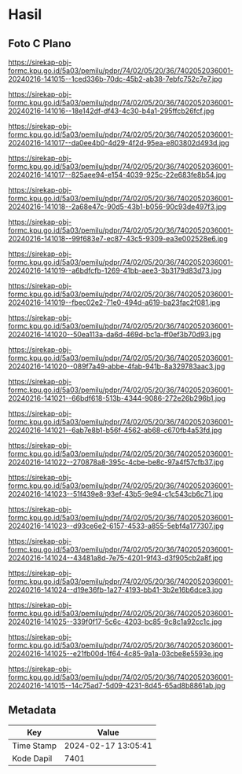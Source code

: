 # Hasil

## Foto C Plano

https://sirekap-obj-formc.kpu.go.id/5a03/pemilu/pdpr/74/02/05/20/36/7402052036001-20240216-141015--1ced336b-70dc-45b2-ab38-7ebfc752c7e7.jpg

https://sirekap-obj-formc.kpu.go.id/5a03/pemilu/pdpr/74/02/05/20/36/7402052036001-20240216-141016--18e142df-df43-4c30-b4a1-295ffcb26fcf.jpg

https://sirekap-obj-formc.kpu.go.id/5a03/pemilu/pdpr/74/02/05/20/36/7402052036001-20240216-141017--da0ee4b0-4d29-4f2d-95ea-e803802d493d.jpg

https://sirekap-obj-formc.kpu.go.id/5a03/pemilu/pdpr/74/02/05/20/36/7402052036001-20240216-141017--825aee94-e154-4039-925c-22e683fe8b54.jpg

https://sirekap-obj-formc.kpu.go.id/5a03/pemilu/pdpr/74/02/05/20/36/7402052036001-20240216-141018--2a68e47c-90d5-43b1-b056-90c93de497f3.jpg

https://sirekap-obj-formc.kpu.go.id/5a03/pemilu/pdpr/74/02/05/20/36/7402052036001-20240216-141018--99f683e7-ec87-43c5-9309-ea3e002528e6.jpg

https://sirekap-obj-formc.kpu.go.id/5a03/pemilu/pdpr/74/02/05/20/36/7402052036001-20240216-141019--a6bdfcfb-1269-41bb-aee3-3b3179d83d73.jpg

https://sirekap-obj-formc.kpu.go.id/5a03/pemilu/pdpr/74/02/05/20/36/7402052036001-20240216-141019--fbec02e2-71e0-494d-a619-ba23fac2f081.jpg

https://sirekap-obj-formc.kpu.go.id/5a03/pemilu/pdpr/74/02/05/20/36/7402052036001-20240216-141020--50ea113a-da6d-469d-bc1a-ff0ef3b70d93.jpg

https://sirekap-obj-formc.kpu.go.id/5a03/pemilu/pdpr/74/02/05/20/36/7402052036001-20240216-141020--089f7a49-abbe-4fab-941b-8a329783aac3.jpg

https://sirekap-obj-formc.kpu.go.id/5a03/pemilu/pdpr/74/02/05/20/36/7402052036001-20240216-141021--66bdf618-513b-4344-9086-272e26b296b1.jpg

https://sirekap-obj-formc.kpu.go.id/5a03/pemilu/pdpr/74/02/05/20/36/7402052036001-20240216-141021--6ab7e8b1-b56f-4562-ab68-c670fb4a53fd.jpg

https://sirekap-obj-formc.kpu.go.id/5a03/pemilu/pdpr/74/02/05/20/36/7402052036001-20240216-141022--270878a8-395c-4cbe-be8c-97a4f57cfb37.jpg

https://sirekap-obj-formc.kpu.go.id/5a03/pemilu/pdpr/74/02/05/20/36/7402052036001-20240216-141023--51f439e8-93ef-43b5-9e94-c1c543cb6c71.jpg

https://sirekap-obj-formc.kpu.go.id/5a03/pemilu/pdpr/74/02/05/20/36/7402052036001-20240216-141023--d93ce6e2-6157-4533-a855-5ebf4a177307.jpg

https://sirekap-obj-formc.kpu.go.id/5a03/pemilu/pdpr/74/02/05/20/36/7402052036001-20240216-141024--43481a8d-7e75-4201-9f43-d3f905cb2a8f.jpg

https://sirekap-obj-formc.kpu.go.id/5a03/pemilu/pdpr/74/02/05/20/36/7402052036001-20240216-141024--d19e36fb-1a27-4193-bb41-3b2e16b6dce3.jpg

https://sirekap-obj-formc.kpu.go.id/5a03/pemilu/pdpr/74/02/05/20/36/7402052036001-20240216-141025--339f0f17-5c6c-4203-bc85-9c8c1a92cc1c.jpg

https://sirekap-obj-formc.kpu.go.id/5a03/pemilu/pdpr/74/02/05/20/36/7402052036001-20240216-141025--e21fb00d-1f64-4c85-9a1a-03cbe8e5593e.jpg

https://sirekap-obj-formc.kpu.go.id/5a03/pemilu/pdpr/74/02/05/20/36/7402052036001-20240216-141015--14c75ad7-5d09-4231-8d45-65ad8b8861ab.jpg


## Metadata

| Key        | Value               |
| ---------- | ------------------- |
| Time Stamp | 2024-02-17 13:05:41 |
| Kode Dapil | 7401                |



